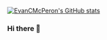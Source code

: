 
[![EvanCMcPeron's GitHub stats](https://github-readme-stats.vercel.app/api?username=EvanCMcPheron&show_icons=true&theme=transparent)](https://github.com/anuraghazra/github-readme-stats)
### Hi there 👋

<!--
**EvanCMcPheron/EvanCMcPheron** is a ✨ _special_ ✨ repository because its `README.md` (this file) appears on your GitHub profile.

Here are some ideas to get you started:

- 🔭 I’m currently working on ...
- 🌱 I’m currently learning ...
- 👯 I’m looking to collaborate on ...
- 🤔 I’m looking for help with ...
- 💬 Ask me about ...
- 📫 How to reach me: ...
- 😄 Pronouns: ...
- ⚡ Fun fact: ...
-->
